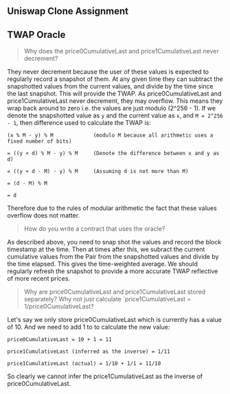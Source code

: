 ## Uniswap Clone Assignment

## TWAP Oracle

> Why does the price0CumulativeLast and price1CumulativeLast never decrement?

They never decrement because the user of these values is expected to regularly record a snapshot of them. At any given
time they can subtract the snapshotted values from the current values, and divide by the time since the last snapshot.
This will provide the TWAP. As price0CumulativeLast and price1CumulativeLast never decrement, they may overflow. This
means they wrap back around to zero i.e. the values are just modulo (2^256 - 1). If we denote the snapshotted value as
`y` and the current value as `x`, and `M = 2^256 - 1`, then difference used to calculate the TWAP is:

```
(x % M - y) % M             (modulo M because all arithmetic uses a fixed number of bits)

= ((y + d) % M - y) % M     (Denote the difference between x and y as d)

= ((y + d - M) - y) % M     (Assuming d is not more than M)

= (d - M) % M

= d
```

Therefore due to the rules of modular arithmetic the fact that these values overflow does not matter.

> How do you write a contract that uses the oracle?

As described above, you need to snap shot the values and record the block timestamp at the time. Then at times after
this, we subract the current cumulative values from the Pair from the snapshotted values and divide by the time elapsed.
This gives the time-weighted average. We should regularly refresh the snapshot to provide a more accurate TWAP
reflective of more recent prices.

> Why are price0CumulativeLast and price1CumulativeLast stored separately? Why not just calculate `price1CumulativeLast = 1/price0CumulativeLast?

Let's say we only store price0CumulativeLast which is currently has a value of 10. And we need to add 1 to to calculate
the new value:

```
price0CumulativeLast = 10 + 1 = 11

price1CumulativeLast (inferred as the inverse) = 1/11

price1CumulativeLast (actual) = 1/10 + 1/1 = 11/10
```

So clearly we cannot infer the price1CumulativeLast as the inverse of price0CumulativeLast.
